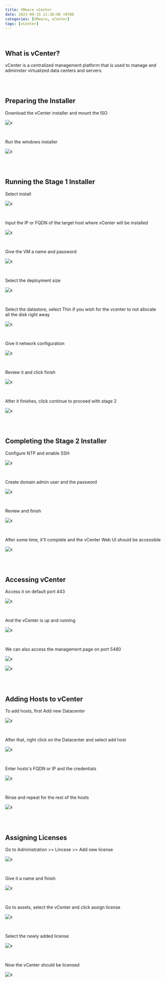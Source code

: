 ```yaml
---
title: VMware vCenter
date: 2023-09-15 11:30:00 +0700
categories: [VMware, vCenter]
tags: [vCenter]
---
```


<br>

## What is vCenter?

vCenter is a centralized management platform that is used to manage and administer virtualized data centers and servers. 

<br>
<br>

## Preparing the Installer

Download the vCenter installer and mount the ISO

![x](/static/2023-09-15-vcenter/01.png)

<br>

Run the windows installer

![x](/static/2023-09-15-vcenter/02.png)

<br>
<br>

## Running the Stage 1 Installer

Select install

![x](/static/2023-09-15-vcenter/03.png)

<br>

Input the IP or FQDN of the target host where vCenter will be installed

![x](/static/2023-09-15-vcenter/04.png)

<br>

Give the VM a name and password

![x](/static/2023-09-15-vcenter/05.png)

<br>

Select the deployment size

![x](/static/2023-09-15-vcenter/06.png)

<br>

Select the datastore, select Thin if you wish for the vcenter to not allocate all the disk right away

![x](/static/2023-09-15-vcenter/07.png)

<br>

Give it network configuration

![x](/static/2023-09-15-vcenter/08.png)

<br>

Review it and click finish

![x](/static/2023-09-15-vcenter/09.png)

<br>

After it finishes, click continue to proceed with stage 2

![x](/static/2023-09-15-vcenter/10.png)

<br>
<br>

## Completing the Stage 2 Installer

Configure NTP and enable SSH

![x](/static/2023-09-15-vcenter/11.png)

<br>

Create domain admin user and the password

![x](/static/2023-09-15-vcenter/12.png)

<br>

Review and finish

![x](/static/2023-09-15-vcenter/13.png)

<br>

After some time, it'll complete and the vCenter Web UI should be accessible

![x](/static/2023-09-15-vcenter/14.png)

<br>
<br>

## Accessing vCenter

Access it on default port 443

![x](/static/2023-09-15-vcenter/15.png)

<br>

And the vCenter is up and running

![x](/static/2023-09-15-vcenter/16.png)

<br>

We can also access the management page on port 5480

![x](/static/2023-09-15-vcenter/26.png)

![x](/static/2023-09-15-vcenter/27.png)

<br>
<br>

## Adding Hosts to vCenter

To add hosts, first Add new Datacenter

![x](/static/2023-09-15-vcenter/17.png)

<br>

After that, right click on the Datacenter and select add host

![x](/static/2023-09-15-vcenter/18.png)

<br>

Enter hosts's FQDN or IP and the credentials

![x](/static/2023-09-15-vcenter/19.png)

<br>

Rinse and repeat for the rest of the hosts

![x](/static/2023-09-15-vcenter/20.png)

<br>
<br>

## Assigning Licenses

Go to Administration >> Lincese >> Add new license

![x](/static/2023-09-15-vcenter/21.png)

<br>

Give it a name and finish

![x](/static/2023-09-15-vcenter/22.png)

<br>

Go to assets, select the vCenter and click assign license

![x](/static/2023-09-15-vcenter/23.png)

<br>

Select the newly added license

![x](/static/2023-09-15-vcenter/24.png)

<br>

Now the vCenter should be licensed

![x](/static/2023-09-15-vcenter/25.png)

<br>